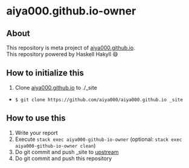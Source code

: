 # aiya000.github.io-owner

## About

This repository is meta project of [aiya000.github.io](https://github.com/aiya000/aiya000.github.io).  
This repository powered by Haskell Hakyll :smile:


## How to initialize this

1. Clone [aiya000.github.io](https://github.com/aiya000/aiya000.github.io) to ./\_site
  - `$ git clone https://github.com/aiya000/aiya000.github.io _site`

## How to use this

1. Write your report
2. Execute `stack exec aiya000-github-io-owner` (optional: `stack exec aiya000-github-io-owner clean`)
3. Do git commit and push \_site to [upstream](http://github.com/aiya000/aiya000.github.io)
4. Do git commit and push this repository
